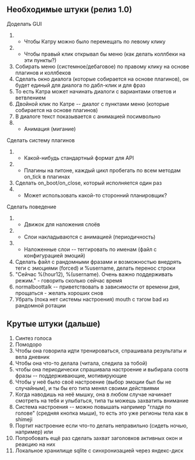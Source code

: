 ## Необходимые штуки (релиз 1.0)
Доделать GUI
1. + Чтобы Катру можно было перемещать по левому клику
2. + Чтобы правый клик открывал бы меню (как делать коллбеки на эти пункты?)
3. Собирать меню (системное/дебаговое) по правому клику на основе плагинов и коллбеков
4. Сделать окно диалога (которые собирается на основе плагинов), он будет единый для диалога по дабл-клик и для фраз
5. То есть Катра может начинать диалоги с вариантами ответов и ветвлением
6. Двойной клик по Катре -- диалог с пунктами меню (которые собирается на основе плагинов)
7. В диалоге текст показывается с анимацией посимвольно
8. + Анимация (мигание)

Сделать систему плагинов
1. + Какой-нибудь стандартный формат для API
2. + Плагины на питоне, каждый цикл пробегать по всем методам on_tick в плагинах
3. Сделать on_boot/on_close, который исполняется один раз
4. + Может использовать какой-то сторонний планировщик?

Сделать поведение
1. + Движок для наложения слоёв
2. + Слои накладываются с анимацией (периодичность)
3. + Наложенные слои -- теггировать по именам (файл с конфигурацией эмоций)
4. Сделать файл с рандомными фразами и возможностью внедрять теги с эмоциями (forced) и %username, делать перенос строки
5. "Сейчас %(hour12), %(username). Очень важно поддерживать режим." - говорить сколько сейчас время
6. normalboottalk -- приветствовать в зависимости от времени дня, прощаться - желать хороших снов
7. Убрать (пока нет системы настроения) mouth с тэгом bad из рандомной ротации

## Крутые штуки (дальше)
1. Синтез голоса
2. Помодоро
3. Чтобы она говорила идти тренироваться, спрашивала результаты и вела дневник
4. Чтобы она что-то делала (читала, следила за тобой)
5. чтобы она периодически спрашивала настроение и выбирала соотв фразы -- поддерживающие, мотивирующие
6. Чтобы у неё было своё настроение (выбор эмоции был бы не случайным), и ты бы его типа менял своими действиями
7. Когда наводишь на неё мышку, она в любом случае начинает смотреть на тебя и улыбаться, типа ты можешь захватить внимание
8. Система настроения -- можно повышать например "гладя по голове" (средняя кнопка мыши), то есть это уже регионы тела как в shimeji
9. Портит настроение если что-то делать неправильно (сидеть ночью, например) или 
10. Попробовать ещё раз сделать захват заголовков активных окон и реакцию на них
11. Локальное хранилище sqlite с синхронизацией через яндекс-диск